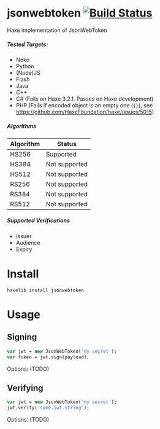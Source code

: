 # jsonwebtoken [![Build Status](https://travis-ci.org/kevinresol/jsonwebtoken.svg?branch=master)](https://travis-ci.org/kevinresol/jsonwebtoken)
Haxe implementation of JsonWebToken


##### Tested Targets:
- Neko
- Python
- (Node)JS
- Flash
- Java
- C++
- C# (Fails on Haxe 3.2.1. Passes on Haxe development)
- PHP (Fails if encoded object is an empty one (`{}`), see https://github.com/HaxeFoundation/haxe/issues/5015)
	
	
##### Algorithms


|Algorithm|Status|
|---|---|
|HS256|Supported|
|HS384|Not supported|
|HS512|Not supported|
|RS256|Not supported|
|RS384|Not supported|
|RS512|Not supported|


##### Supported Verifications

- Issuer
- Audience
- Expiry
	
# Install

```
haxelib install jsonwebtoken
```

# Usage

## Signing
```haxe
var jwt = new JsonWebToken('my secret');
var token = jwt.sign(payload);
```
Options: (TODO)

## Verifying

```haxe
var jwt = new JsonWebToken('my secret');
jwt.verify('some.jwt.string');
```

Options: (TODO)
